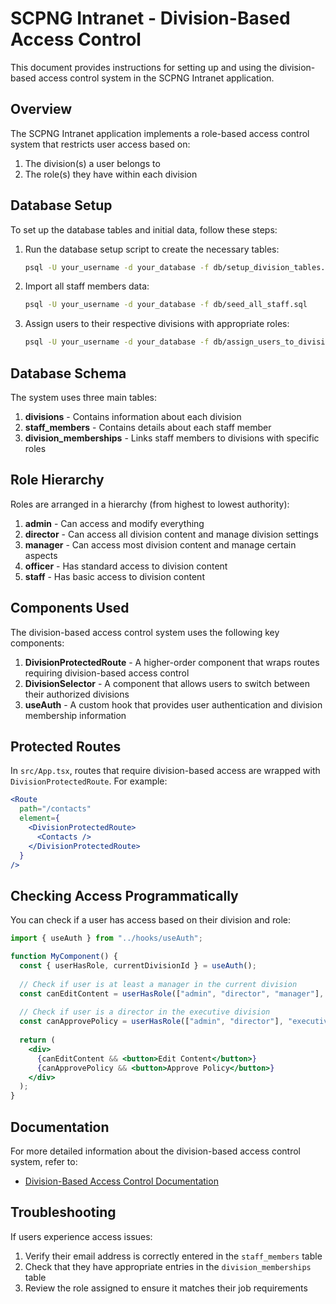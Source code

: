 # SCPNG Intranet - Division-Based Access Control

This document provides instructions for setting up and using the division-based access control system in the SCPNG Intranet application.

## Overview

The SCPNG Intranet application implements a role-based access control system that restricts user access based on:
1. The division(s) a user belongs to
2. The role(s) they have within each division

## Database Setup

To set up the database tables and initial data, follow these steps:

1. Run the database setup script to create the necessary tables:
   ```bash
   psql -U your_username -d your_database -f db/setup_division_tables.sql
   ```

2. Import all staff members data:
   ```bash
   psql -U your_username -d your_database -f db/seed_all_staff.sql
   ```

3. Assign users to their respective divisions with appropriate roles:
   ```bash
   psql -U your_username -d your_database -f db/assign_users_to_divisions.sql
   ```

## Database Schema

The system uses three main tables:

1. **divisions** - Contains information about each division
2. **staff_members** - Contains details about each staff member
3. **division_memberships** - Links staff members to divisions with specific roles

## Role Hierarchy

Roles are arranged in a hierarchy (from highest to lowest authority):
1. **admin** - Can access and modify everything
2. **director** - Can access all division content and manage division settings
3. **manager** - Can access most division content and manage certain aspects
4. **officer** - Has standard access to division content
5. **staff** - Has basic access to division content

## Components Used

The division-based access control system uses the following key components:

1. **DivisionProtectedRoute** - A higher-order component that wraps routes requiring division-based access control
2. **DivisionSelector** - A component that allows users to switch between their authorized divisions
3. **useAuth** - A custom hook that provides user authentication and division membership information

## Protected Routes

In `src/App.tsx`, routes that require division-based access are wrapped with `DivisionProtectedRoute`. For example:

```jsx
<Route
  path="/contacts"
  element={
    <DivisionProtectedRoute>
      <Contacts />
    </DivisionProtectedRoute>
  }
/>
```

## Checking Access Programmatically

You can check if a user has access based on their division and role:

```jsx
import { useAuth } from "../hooks/useAuth";

function MyComponent() {
  const { userHasRole, currentDivisionId } = useAuth();
  
  // Check if user is at least a manager in the current division
  const canEditContent = userHasRole(["admin", "director", "manager"], currentDivisionId);
  
  // Check if user is a director in the executive division
  const canApprovePolicy = userHasRole(["admin", "director"], "executive-division");
  
  return (
    <div>
      {canEditContent && <button>Edit Content</button>}
      {canApprovePolicy && <button>Approve Policy</button>}
    </div>
  );
}
```

## Documentation

For more detailed information about the division-based access control system, refer to:
- [Division-Based Access Control Documentation](docs/division-based-access.md)

## Troubleshooting

If users experience access issues:
1. Verify their email address is correctly entered in the `staff_members` table
2. Check that they have appropriate entries in the `division_memberships` table
3. Review the role assigned to ensure it matches their job requirements
